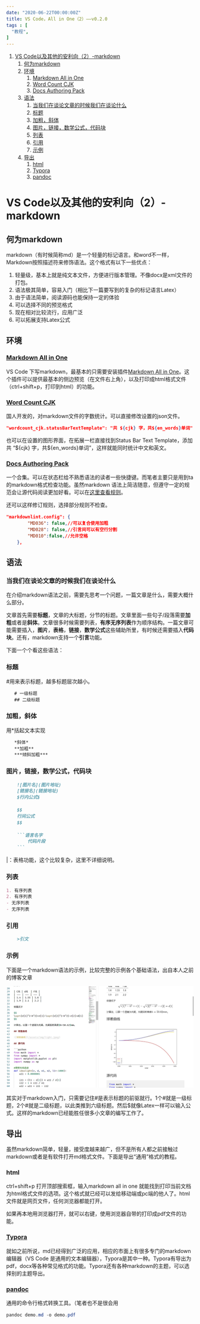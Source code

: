 ```yaml
---
date: "2020-06-22T00:00:00Z"
title: VS Code，All in One（2）——v0.2.0
tags : [
  "教程",
]
---
```

1. [VS Code以及其他的安利向（2）-markdown](#vs-code以及其他的安利向2-markdown)
   1. [何为markdown](#何为markdown)
   2. [环境](#环境)
      1. [Markdown All in One](#markdown-all-in-one)
      2. [Word Count CJK](#word-count-cjk)
      3. [Docs Authoring Pack](#docs-authoring-pack)
   3. [语法](#语法)
      1. [当我们在谈论文章的时候我们在谈论什么](#当我们在谈论文章的时候我们在谈论什么)
      2. [标题](#标题)
      3. [加粗，斜体](#加粗斜体)
      4. [图片，链接，数学公式，代码块](#图片链接数学公式代码块)
      5. [列表](#列表)
      6. [引用](#引用)
      7. [示例](#示例)
   4. [导出](#导出)
      1. [html](#html)
      2. [Typora](#typora)
      3. [pandoc](#pandoc)

# VS Code以及其他的安利向（2）-markdown

## 何为markdown

markdown（有时候简称md）是一个轻量的标记语言。和word不一样，Markdown按照描述符来修饰语法。这个格式有以下一些优点：

1. 轻量级，基本上就是纯文本文件，方便进行版本管理。不像docx是xml文件的打包。
2. 语法极其简单，容易入门（相比下一篇要写到的复杂的标记语言Latex）
3. 由于语法简单，阅读源码也能保持一定的体验
4. 可以选择不同的预览格式
5. 现在相对比较流行，应用广泛
6. 可以拓展支持Latex公式

## 环境

### [Markdown All in One](https://marketplace.visualstudio.com/items?itemName=yzhang.markdown-all-in-one)

VS Code 下写markdown，最基本的只需要安装插件[Markdown All in One](https://marketplace.visualstudio.com/items?itemName=yzhang.markdown-all-in-one)。这个插件可以提供最基本的侧边预览（在文件右上角），以及打印成html格式文件（ctrl+shift+p，打印到html）的功能。

### [Word Count CJK](https://marketplace.visualstudio.com/items?itemName=holmescn.vscode-wordcount-cjk)

国人开发的，对markdown文件的字数统计。可以直接修改设置的json文件。

```json
"wordcount_cjk.statusBarTextTemplate": "共 ${cjk} 字，共${en_words}单词"
```

也可以在设置的图形界面，在拓展一栏直接找到Status Bar Text Template，添加共 “\${cjk} 字，共\${en_words}单词”，这样就能同时统计中文和英文。

### [Docs Authoring Pack](https://marketplace.visualstudio.com/items?itemName=docsmsft.docs-authoring-pack)

一个合集。可以在状态栏给不熟悉语法的读者一些快捷键。而笔者主要只是用到ta的markdown格式检查功能。虽然markdown 语法上简洁随意，但遵守一定的规范会让源代码阅读更加好看。可以在[这里查看规则](https://github.com/DavidAnson/markdownlint/blob/v0.20.3/doc/Rules.md)。

还可以这样修订规则，选择部分规则不检查。

```json
"markdownlint.config": {
        "MD036": false,//可以复合使用加粗
        "MD028": false,//引言间可以有空行分割
        "MD010":false,//允许空格
    },
```

## 语法

### 当我们在谈论文章的时候我们在谈论什么

在介绍markdown语法之前，需要先思考一个问题，一篇文章是什么，需要大概什么部分。

文章首先需要**标题**，文章的大标题，分节的标题。文章里面一些句子/段落需要**加粗**或者是**斜体**。文章很多时候需要列表，**有序无序列表**作为顺序结构。一篇文章可能需要插入，**图片**，**表格**，**链接**，**数学公式**这些辅助所里，有时候还需要插入**代码块**。还有，markdown支持一个**引言**功能。

下面一个个看这些语法：

### 标题

\#用来表示标题，越多标题层次越小。

```markdown
   # 一级标题
   ## 二级标题
```

### 加粗，斜体

用\*括起文本实现

```markdown
   *斜体*
   **加粗**
   ***倾斜加粗***
```

### 图片，链接，数学公式，代码块

```markdown
    ![图片名](图片地址)
    [链接名](链接地址)
    $行内公式$

    $$
    行间公式
    $$

    ```语言名字
        代码片段
    ```
```

\|：表格功能，这个比较复杂，这里不详细说明。

### 列表

```markdown
1. 有序列表
2. 有序列表
- 无序列表
- 无序列表
```

### 引用

```markdown
    >引文
```
  
### 示例

下面是一个markdown语法的示例，比较完整的示例各个基础语法，出自本人之前的博客文章

![示例](/assets/img/vscmd1.jpg)

其实对于markdown入门，只需要记住\#是表示标题的前驱就行。1个\#就是一级标题，2个\#就是二级标题，以此类推到六级标题。然后\$就像Latex一样可以输入公式。这样的markdown已经能胜任很多小文章的编写工作了。

## 导出

虽然markdown简单，轻量，接受度越来越广，但不是所有人都之前接触过markdown或者是有软件打开md格式文件。下面是导出“通用”格式的教程。

### html

ctrl+shift+p 打开顶部搜索框，输入markdown all in one 就能找到打印当前文档为html格式文件的选项。这个格式就已经可以发给移动端或pc端的他人了。html文件就是网页文件，任何浏览器都能打开。

如果再本地用浏览器打开，就可以右键，使用浏览器自带的打印成pdf文件的功能。

### [Typora](https://typora.io/)

就如之前所说，md已经得到广泛的应用，相应的市面上有很多专门的markdown编辑器（VS Code 是通用的文本编辑器），Typora是其中一种。Typora有导出为pdf，docx等各种常见格式的功能。Typora还有各种markdown的主题，可以选择别的主题导出。

### [pandoc](https://pandoc.org/)

通用的命令行格式转换工具。（笔者也不是很会用

```powershell
pandoc demo.md -o demo.pdf
```

